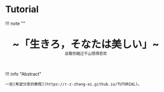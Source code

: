 # Tutorial

!!! note "" 
    <br><br>
    <div align="center" style="font-size:32px;font-weight:bold">
        ~「生きろ，そなたは美しい」~
    </div>
    <div align="center" style="font-size:12px">
        且敬你踏过千山悟得悲欢
    </div>
    <br><br>

!!! info "Abstract"

    一些[希望分享的教程](https://r-z-zhang-ai.github.io/TUTORIAL)。

<script src="https://giscus.app/client.js"
        data-repo="r-z-zhang-AI/r-z-zhang-AI.github.io"
        data-repo-id="R_kgDONN6JTg"
        data-category="General"
        data-category-id="DIC_kwDONN6JTs4CkfL9"
        data-mapping="pathname"
        data-strict="0"
        data-reactions-enabled="1"
        data-emit-metadata="1"
        data-input-position="bottom"
        data-theme="preferred_color_scheme"
        data-lang="zh-CN"
        crossorigin="anonymous"
        async>
</script>
